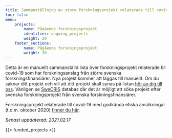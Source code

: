 ```yaml
---
title: Sammanställning av stora forskningsprojekt relaterade till covid-19 från större anslagsgivare i Sverige
toc: false
menu:
    projects:
        name: Pågående forskningsprojekt
        identifier: ongoing_projects
        weight: 20
    footer_sections:
        name: Pågående forskningsprojekt
        weight: 30
---
```


Detta är en manuellt sammanställd lista över forskningsprojekt relaterade till covid-19 som har forskningsanslag från större svenska forskningsfinansiärer. Nya projekt kommer att läggas till manuellt. Om du saknar ditt projekt och vill att ditt projekt skall synas på listan [hör av dig till oss](/sv/suggestions/). Vänligen se [SweCRIS](https://www.swecris.se/betasearch/?q=Covid&view=cards&lang=sv) databas där det är möjligt att söka projekt efter svenska forskningsprojekt från svenska forskningsfinansiärer.

Forskningsprojekt relaterade till covid-19 med godkända etiska ansökningar (t.o.m. oktober 2020) [finner du här](https://www.kliniskastudier.se/statistik/kliniska-studier-rorande-covid-19.html).

<i>Senast uppdaterad: 2021.02.17</i>

{{< funded_projects >}}
